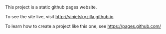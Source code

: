This project is a static github pages website.

To see the site live, visit http://vinietskyzilla.github.io

To learn how to create a project like this one, see https://pages.github.com/
